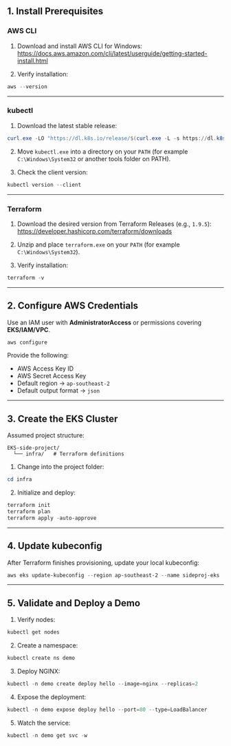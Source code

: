 ## 1. Install Prerequisites

### AWS CLI
1. Download and install AWS CLI for Windows:  
   https://docs.aws.amazon.com/cli/latest/userguide/getting-started-install.html

2. Verify installation:
```powershell
aws --version
```

---

### kubectl
1. Download the latest stable release:
```powershell
curl.exe -LO "https://dl.k8s.io/release/$(curl.exe -L -s https://dl.k8s.io/release/stable.txt)/bin/windows/amd64/kubectl.exe"
```

2. Move `kubectl.exe` into a directory on your `PATH` (for example `C:\Windows\System32` or another tools folder on PATH).

3. Check the client version:
```powershell
kubectl version --client
```

---

### Terraform
1. Download the desired version from Terraform Releases (e.g., `1.9.5`):  
   https://developer.hashicorp.com/terraform/downloads

2. Unzip and place `terraform.exe` on your `PATH` (for example `C:\Windows\System32`).

3. Verify installation:
```powershell
terraform -v
```

---

## 2. Configure AWS Credentials
Use an IAM user with **AdministratorAccess** or permissions covering **EKS/IAM/VPC**.

```powershell
aws configure
```

Provide the following:
- AWS Access Key ID
- AWS Secret Access Key
- Default region → `ap-southeast-2`
- Default output format → `json`

---

## 3. Create the EKS Cluster

Assumed project structure:
```
EKS-side-project/
  └── infra/   # Terraform definitions
```

1. Change into the project folder:
```powershell
cd infra
```

2. Initialize and deploy:
```powershell
terraform init
terraform plan
terraform apply -auto-approve
```

---

## 4. Update kubeconfig
After Terraform finishes provisioning, update your local kubeconfig:

```powershell
aws eks update-kubeconfig --region ap-southeast-2 --name sideproj-eks
```

---

## 5. Validate and Deploy a Demo

1. Verify nodes:
```powershell
kubectl get nodes
```

2. Create a namespace:
```powershell
kubectl create ns demo
```

3. Deploy NGINX:
```powershell
kubectl -n demo create deploy hello --image=nginx --replicas=2
```

4. Expose the deployment:
```powershell
kubectl -n demo expose deploy hello --port=80 --type=LoadBalancer
```

5. Watch the service:
```powershell
kubectl -n demo get svc -w
```
